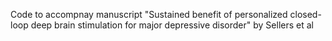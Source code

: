 Code to accompnay manuscript "Sustained benefit of personalized closed-loop deep brain stimulation for major depressive disorder" by Sellers et al

